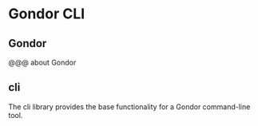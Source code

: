 # Gondor CLI

## Gondor

@@@ about Gondor

## cli

The cli library provides the base functionality for a Gondor command-line tool.
